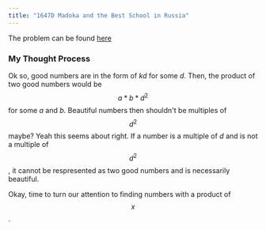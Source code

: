 ```yaml
---
title: "1647D Madoka and the Best School in Russia"
---
```

The problem can be found [here](https://codeforces.com/problemset/problem/1647/D)

### My Thought Process 
Ok so, good numbers are in the form of $kd$ for some $d$. Then, the product of two good numbers would be $$a * b * d^2$$ for some $a$ and $b$. Beautiful numbers then shouldn't be multiples of $$d^2$$ maybe? Yeah this seems about right. If a number is a multiple of $d$ and is not a multiple of $$d^2$$, it cannot be respresented as two good numbers and is necessarily beautiful.

Okay, time to turn our attention to finding numbers with a product of $$x$$.